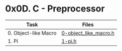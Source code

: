 # 0x0D. C - Preprocessor

|Task|Files|
|----|-----|
|0. Object-like Macro|[0-object_like_macro.h](./0-object_like_macro.h)|
|1. Pi|[1-pi.h](./1-pi.h)|

